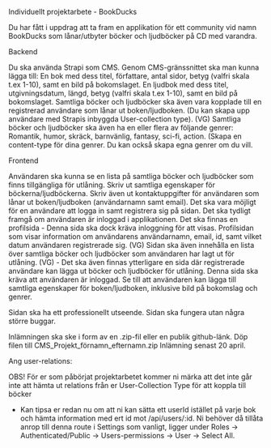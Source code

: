 Individuellt projektarbete - BookDucks

Du har fått i uppdrag att ta fram en applikation för ett community vid namn BookDucks som lånar/utbyter böcker och ljudböcker på CD med varandra.

Backend

Du ska använda Strapi som CMS.
Genom CMS-gränssnittet ska man kunna lägga till:
En bok med dess titel, författare, antal sidor, betyg (valfri skala t.ex 1-10), samt en bild på bokomslaget.
En ljudbok med dess titel, utgivningsdatum, längd, betyg (valfri skala t.ex 1-10), samt en bild på bokomslaget.
Samtliga böcker och ljudböcker ska även vara kopplade till en registrerad användare som lånar ut boken/ljudboken. (Du kan skapa upp användare med Strapis inbyggda User-collection type).
(VG) Samtliga böcker och ljudböcker ska även ha en eller flera av följande genrer: Romantik, humor, skräck, barnvänlig, fantasy, sci-fi, action. (Skapa en content-type för dina genrer. Du kan också skapa egna genrer om du vill.

Frontend

Användaren ska kunna se en lista på samtliga böcker och ljudböcker som finns tillgängliga för utlåning. Skriv ut samtliga egenskaper för böckerna/ljudböckerna. Skriv även ut kontaktuppgifter för användaren som lånar ut boken/ljudboken (användarnamn samt email).
Det ska vara möjligt för en användare att logga in samt registrera sig på sidan.
Det ska tydligt framgå om användaren är inloggad i applikationen.
Det ska finnas en profilsida - Denna sida ska dock kräva inloggning för att visas.
Profilsidan som visar information om användarens användarnamn, email, id, samt vilket datum användaren registrerade sig. (VG) Sidan ska även innehålla en lista över samtliga böcker och ljudböcker som användaren har lagt ut för utlåning.
(VG) - Det ska även finnas ytterligare en sida där registrerade användare kan lägga ut böcker och ljudböcker för utlåning. Denna sida ska kräva att användaren är inloggad. Se till att användaren kan lägga till samtliga egenskaper för boken/ljudboken, inklusive bild på bokomslag och genrer. 

Sidan ska ha ett professionellt utseende.
Sidan ska fungera utan några större buggar.



Inlämningen ska ske i form av en .zip-fil eller en publik github-länk.
Döp filen till CMS_Projekt_förnamn_efternamn.zip
Inlämning senast 20 april.


Ang user-relations:

OBS! För er som påbörjat projektarbetet kommer ni märka att det inte går inte att hämta ut relations från er User-Collection Type för att koppla till böcker
- Kan tipsa er redan nu om att ni kan sätta ett userId istället på varje bok och hämta information med ert id mot /api/users/:id. Ni behöver då tillåta anrop till denna route i Settings som vanligt, ligger under Roles -> Authenticated/Public -> Users-permissions -> User -> Select All. 